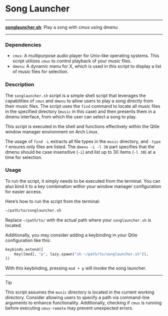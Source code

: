 # Song Launcher

---

**[songlauncher.sh](/songlauncher.sh)**: Play a song with cmus using dmenu

---

### Dependencies

- `cmus`: A multipurpose audio player for Unix-like operating systems. This script utilizes `cmus` to control playback of your music files.
- `dmenu`: A dynamic menu for X, which is used in this script to display a list of music files for selection. 

### Description

The `songlauncher.sh` script is a simple shell script that leverages the capabilities of `cmus` and `dmenu` to allow users to play a song directly from their music files. The script uses the `find` command to locate all music files in the specified directory (`music` in this case) and then presents them in a dmenu interface, from which the user can select a song to play.

This script is executed in the shell and functions effectively within the Qtile window manager environment on Arch Linux. 

The usage of `find -L` extracts all file types in the `music` directory, and `-type f` ensures only files are listed. The `dmenu -i -l 30` part specifies that the dmenu should be case insensitive (`-i`) and list up to 30 items (`-l 30`) at a time for selection.

### Usage

To run the script, it simply needs to be executed from the terminal. You can also bind it to a key combination within your window manager configuration for easier access.

Here’s how to run the script from the terminal:

```bash
~/path/to/songlauncher.sh
```

Replace `~/path/to/` with the actual path where your `songlauncher.sh` is located. 

Additionally, you may consider adding a keybinding in your Qtile configuration like this:

```python
keybinds.extend([
    Key([mod], "p", lazy.spawn("sh ~/path/to/songlauncher.sh")),
])
```

With this keybinding, pressing `mod + p` will invoke the song launcher.

---

> [!TIP]  
> This script assumes the `music` directory is located in the current working directory. Consider allowing users to specify a path via command-line arguments to enhance functionality. Additionally, checking if `cmus` is running before executing `cmus-remote` may prevent unexpected errors.

